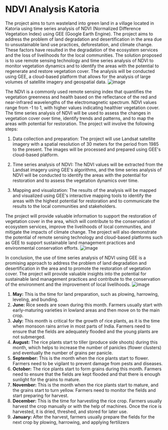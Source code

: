 # NDVI Analysis Katoria
The project aims to turn wasteland into green land in a village located in Katoria using time series analysis of NDVI (Normalized Difference Vegetation Index) using GEE (Google Earth Engine). The project aims to address the problem of land degradation and desertification in the area due to unsustainable land use practices, deforestation, and climate change. These factors have resulted in the degradation of the ecosystem services and the loss of livelihoods for the local communities.
The solution proposed is to use remote sensing technology and time series analysis of NDVI to monitor vegetation dynamics and to identify the areas with the potential to regenerate and restore vegetation cover. The analysis will be conducted using GEE, a cloud-based platform that allows for the analysis of large volumes of satellite imagery and geospatial data.
![image](https://user-images.githubusercontent.com/89564501/232315507-e37d382a-e6d1-4e00-baa7-6a2b3153f7a8.png)

The NDVI is a commonly used remote sensing index that quantifies the vegetation greenness and health based on the reflectance of the red and near-infrared wavelengths of the electromagnetic spectrum. NDVI values range from -1 to 1, with higher values indicating healthier vegetation cover. The time series analysis of NDVI will be used to assess the changes in vegetation cover over time, identify trends and patterns, and to map the areas with potential for restoration.
The project will involve the following steps:
1. Data collection and preparation: The project will use Landsat satellite imagery with a spatial resolution of 30 meters for the period from 1985 to the present. The images will be processed and prepared using GEE's cloud-based platform.

2. Time series analysis of NDVI: The NDVI values will be extracted from the Landsat imagery using GEE's algorithms, and the time series analysis of NDVI will be conducted to identify the areas with the potential for restoration and to assess the vegetation dynamics over time.

3. Mapping and visualization: The results of the analysis will be mapped and visualized using GEE's interactive mapping tools to identify the areas with the highest potential for restoration and to communicate the results to the local communities and stakeholders.

The project will provide valuable information to support the restoration of vegetation cover in the area, which will contribute to the conservation of ecosystem services, improve the livelihoods of local communities, and mitigate the impacts of climate change. The project will also demonstrate the potential of remote sensing technology and cloud-based platforms such as GEE to support sustainable land management practices and environmental conservation efforts.
![image](https://user-images.githubusercontent.com/89564501/232315640-650340eb-6978-4410-afd4-ee8f6bcdc9d7.png)

In conclusion, the use of time series analysis of NDVI using GEE is a promising approach to address the problem of land degradation and desertification in the area and to promote the restoration of vegetation cover. The project will provide valuable insights into the potential for sustainable land management practices and contribute to the conservation of the environment and the improvement of local livelihoods.
![image](https://user-images.githubusercontent.com/89564501/232314976-28185666-4213-4707-9d77-199163d5cd89.png)

1.   **May:** This is the time for land preparation, such as plowing, harrowing, leveling, and bunding.
2.   **June:** Rice seeds are sown during this month. Farmers usually start with early-maturing varieties in lowland areas and then move on to the main crop.
3.   **July:** This month is critical for the growth of rice plants, as it is the time when monsoon rains arrive in most parts of India. Farmers need to ensure that the fields are adequately flooded and the young plants are not submerged.
4.   **August:** The rice plants start to tiller (produce side shoots) during this month, which helps to increase the number of panicles (flower clusters) and eventually the number of grains per panicle.
5.   **September:** This is the month when the rice plants start to flower. Farmers need to be vigilant to prevent damage from pests and diseases.
6.   **October:** The rice plants start to form grains during this month. Farmers need to ensure that the fields are kept flooded and that there is enough sunlight for the grains to mature.
7.   **November:** This is the month when the rice plants start to mature, and the grains start to turn yellow. Farmers need to monitor the fields and start preparing for harvest.
8.   **December:** This is the time for harvesting the rice crop. Farmers usually harvest the crop manually or with the help of machines. Once the rice is harvested, it is dried, threshed, and stored for later use.
9.   **January:** After the harvest, farmers usually prepare the fields for the next crop by plowing, harrowing, and applying fertilizers

